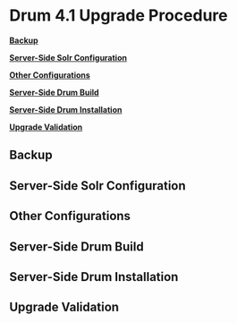 # Drum 4.1 Upgrade Procedure


**[Backup](#backup)**

**[Server-Side Solr Configuration](#server-solr-configuration)**

**[Other Configurations](#other-config)**

**[Server-Side Drum Build](#drum-build)**

**[Server-Side Drum Installation](#drum-install)**

**[Upgrade Validation](#validation)**

## <a name="backup"></a>Backup

## <a name="server-solr-configuration"></a>Server-Side Solr Configuration

## <a name="other-config"></a>Other Configurations

## <a name="drum-build"></a>Server-Side Drum Build

## <a name="drum-install"></a>Server-Side Drum Installation

## <a name="validation"></a>Upgrade Validation









